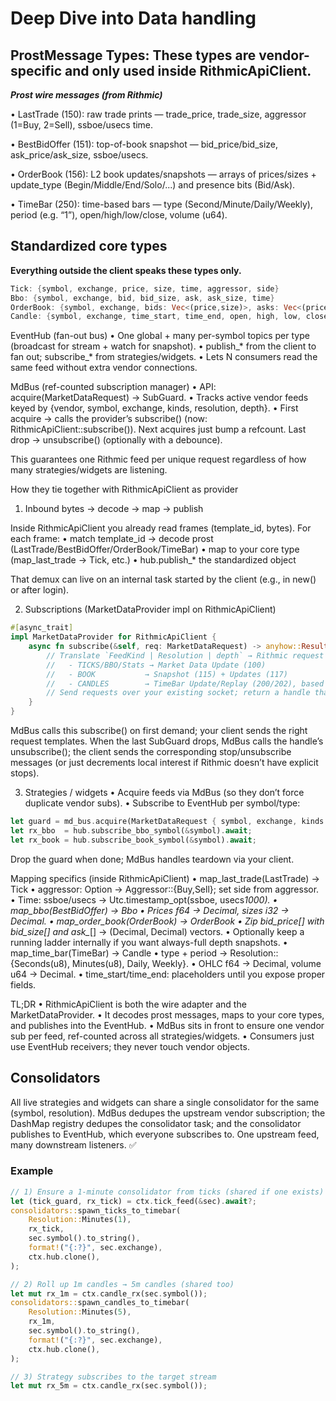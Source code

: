 # Deep Dive into Data handling

## ProstMessage Types: These types are vendor-specific and only used inside RithmicApiClient.
***Prost wire messages (from Rithmic)***

•	LastTrade (150): raw trade prints — trade_price, trade_size, aggressor (1=Buy, 2=Sell), ssboe/usecs time.

•	BestBidOffer (151): top-of-book snapshot — bid_price/bid_size, ask_price/ask_size, ssboe/usecs.

•	OrderBook (156): L2 book updates/snapshots — arrays of prices/sizes + update_type (Begin/Middle/End/Solo/...) and presence bits (Bid/Ask).

•	TimeBar (250): time-based bars — type (Second/Minute/Daily/Weekly), period (e.g. “1”), open/high/low/close, volume (u64).

## Standardized core types
**Everything outside the client speaks these types only.**
```rust
Tick: {symbol, exchange, price, size, time, aggressor, side}
Bbo: {symbol, exchange, bid, bid_size, ask, ask_size, time}
OrderBook: {symbol, exchange, bids: Vec<(price,size)>, asks: Vec<(price,size)>, time}
Candle: {symbol, exchange, time_start, time_end, open, high, low, close, volume, resolution}
```

EventHub (fan-out bus)
•	One global + many per-symbol topics per type (broadcast for stream + watch for snapshot).
•	publish_* from the client to fan out; subscribe_* from strategies/widgets.
•	Lets N consumers read the same feed without extra vendor connections.

MdBus (ref-counted subscription manager)
•	API: acquire(MarketDataRequest) -> SubGuard.
•	Tracks active vendor feeds keyed by {vendor, symbol, exchange, kinds, resolution, depth}.
•	First acquire → calls the provider’s subscribe() (now: RithmicApiClient::subscribe()).
Next acquires just bump a refcount. Last drop → unsubscribe() (optionally with a debounce).

This guarantees one Rithmic feed per unique request regardless of how many strategies/widgets are listening.

How they tie together with RithmicApiClient as provider

1) Inbound bytes → decode → map → publish

Inside RithmicApiClient you already read frames (template_id, bytes). For each frame:
•	match template_id → decode prost (LastTrade/BestBidOffer/OrderBook/TimeBar)
•	map to your core type (map_last_trade → Tick, etc.)
•	hub.publish_* the standardized object

That demux can live on an internal task started by the client (e.g., in new() or after login).

2) Subscriptions (MarketDataProvider impl on RithmicApiClient)
```rust
#[async_trait]
impl MarketDataProvider for RithmicApiClient {
    async fn subscribe(&self, req: MarketDataRequest) -> anyhow::Result<Arc<dyn SubscriptionHandle>> {
        // Translate `FeedKind | Resolution | depth` → Rithmic request templates:
        //   - TICKS/BBO/Stats → Market Data Update (100)
        //   - BOOK           → Snapshot (115) + Updates (117)
        //   - CANDLES        → TimeBar Update/Replay (200/202), based on Resolution
        // Send requests over your existing socket; return a handle that can later send STOPs if supported.
    }
}
```
MdBus calls this subscribe() on first demand; your client sends the right request templates.
When the last SubGuard drops, MdBus calls the handle’s unsubscribe(); the client sends the corresponding stop/unsubscribe messages (or just decrements local interest if Rithmic doesn’t have explicit stops).

3) Strategies / widgets
   •	Acquire feeds via MdBus (so they don’t force duplicate vendor subs).
   •	Subscribe to EventHub per symbol/type:
```rust
let guard = md_bus.acquire(MarketDataRequest { symbol, exchange, kinds: FeedKind::BBO|FeedKind::BOOK, book_depth: Some(10), resolution: None }).await?;
let rx_bbo  = hub.subscribe_bbo_symbol(&symbol).await;
let rx_book = hub.subscribe_book_symbol(&symbol).await;
```
Drop the guard when done; MdBus handles teardown via your client.

Mapping specifics (inside RithmicApiClient)
•	map_last_trade(LastTrade) -> Tick
•	aggressor: Option<i32> → Aggressor::{Buy,Sell}; set side from aggressor.
•	Time: ssboe/usecs → Utc.timestamp_opt(ssboe, usecs*1000).
•	map_bbo(BestBidOffer) -> Bbo
•	Prices f64 → Decimal, sizes i32 → Decimal.
•	map_order_book(OrderBook) -> OrderBook
•	Zip bid_price[] with bid_size[] and ask_*[] → (Decimal, Decimal) vectors.
•	Optionally keep a running ladder internally if you want always-full depth snapshots.
•	map_time_bar(TimeBar) -> Candle
•	type + period → Resolution::{Seconds(u8), Minutes(u8), Daily, Weekly}.
•	OHLC f64 → Decimal, volume u64 → Decimal.
•	time_start/time_end: placeholders until you expose proper fields.

TL;DR
•	RithmicApiClient is both the wire adapter and the MarketDataProvider.
•	It decodes prost messages, maps to your core types, and publishes into the EventHub.
•	MdBus sits in front to ensure one vendor sub per feed, ref-counted across all strategies/widgets.
•	Consumers just use EventHub receivers; they never touch vendor objects.

## Consolidators 
All live strategies and widgets can share a single consolidator for the same (symbol, resolution). 
MdBus dedupes the upstream vendor subscription; the DashMap registry dedupes the consolidator task; and the consolidator publishes to EventHub, which everyone subscribes to. 
One upstream feed, many downstream listeners. ✅
### Example
```rust
// 1) Ensure a 1-minute consolidator from ticks (shared if one exists)
let (tick_guard, rx_tick) = ctx.tick_feed(&sec).await?;
consolidators::spawn_ticks_to_timebar(
    Resolution::Minutes(1),
    rx_tick,
    sec.symbol().to_string(),
    format!("{:?}", sec.exchange),
    ctx.hub.clone(),
);

// 2) Roll up 1m candles → 5m candles (shared too)
let mut rx_1m = ctx.candle_rx(sec.symbol());
consolidators::spawn_candles_to_timebar(
    Resolution::Minutes(5),
    rx_1m,
    sec.symbol().to_string(),
    format!("{:?}", sec.exchange),
    ctx.hub.clone(),
);

// 3) Strategy subscribes to the target stream
let mut rx_5m = ctx.candle_rx(sec.symbol());
```
